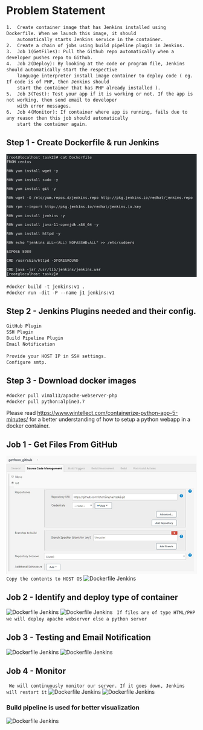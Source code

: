 # Problem Statement
```
1.	Create container image that has Jenkins installed using Dockerfile. When we launch this image, it should 
    automatically starts Jenkins service in the container.
2.	Create a chain of jobs using build pipeline plugin in Jenkins.
3.	Job 1(GetFiles): Pull the Github repo automatically when a developer pushes repo to Github.
4.	Job 2(Deploy): By looking at the code or program file, Jenkins should automatically start the respective
    language interpreter install image container to deploy code ( eg. If code is of PHP, then Jenkins should
    start the container that has PHP already installed ).
5.	Job 3(Test): Test your app if it is working or not. If the app is not working, then send email to developer
    with error messages.
6.	Job 4(Monitor): If container where app is running, fails due to any reason then this job should automatically
    start the container again.
```

## Step 1 - Create Dockerfile & run Jenkins
   ![Dockerfile Jenkins](/images/Jenkins_Dockerfile.jpg)
```
#docker build -t jenkins:v1 .
#docker run -dit -P --name j1 jenkins:v1
```
## Step 2 - Jenkins Plugins needed and their config.
```
GitHub Plugin
SSH Plugin
Build Pipeline Plugin
Email Notification

Provide your HOST IP in SSH settings.
Configure smtp.
```
## Step 3 - Download docker images
```
#docker pull vimal13/apache-webserver-php
#docker pull python:alpine3.7
```
Please read https://www.wintellect.com/containerize-python-app-5-minutes/ for a better understanding of how to setup a python webapp in a docker container.

## Job 1 - Get Files From GitHub
   ![Dockerfile Jenkins](/images/getfromgithub1.jpg)
```Copy the contents to HOST OS```
   ![Dockerfile Jenkins](/images/getfromgithub2.jpg)
## Job 2 - Identify and deploy type of container
   ![Dockerfile Jenkins](/images/deploy1.jpg)
   ![Dockerfile Jenkins](/images/deploy2.jpg)
``` If files are of type HTML/PHP we will deploy apache webserver else a python server```
## Job 3 -  Testing and Email Notification
   ![Dockerfile Jenkins](/images/test1.jpg)
   ![Dockerfile Jenkins](/images/test2.jpg)
## Job 4 - Monitor
``` We will continuously monitor our server. If it goes down, Jenkins will restart it```
   ![Dockerfile Jenkins](/images/monitor1.jpg)
   ![Dockerfile Jenkins](/images/monitor2.jpg)
### Build pipeline is used for better visualization
   ![Dockerfile Jenkins](/images/Build_Pipeline.jpg)
